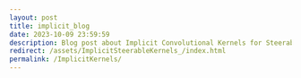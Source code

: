 ```yaml
---
layout: post
title: implicit_blog
date: 2023-10-09 23:59:59
description: Blog post about Implicit Convolutional Kernels for Steerable CNNs
redirect: /assets/ImplicitSteerableKernels_/index.html
permalink: /ImplicitKernels/
---
```


